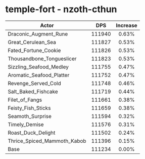 # temple-fort - nzoth-cthun
| Actor | DPS | Increase |
|---|:---:|:---:|
|Draconic_Augment_Rune|111940|0.63%|
|Great_Cerulean_Sea|111827|0.53%|
|Fated_Fortune_Cookie|111826|0.53%|
|Thousandbone_Tongueslicer|111823|0.53%|
|Sizzling_Seafood_Medley|111755|0.47%|
|Aromatic_Seafood_Platter|111752|0.47%|
|Revenge_Served_Cold|111748|0.46%|
|Salt_Baked_Fishcake|111719|0.44%|
|Filet_of_Fangs|111661|0.38%|
|Feisty_Fish_Sticks|111659|0.38%|
|Seamoth_Surprise|111594|0.32%|
|Timely_Demise|111576|0.31%|
|Roast_Duck_Delight|111502|0.24%|
|Thrice_Spiced_Mammoth_Kabob|111396|0.15%|
|Base|111234|0.00%|
